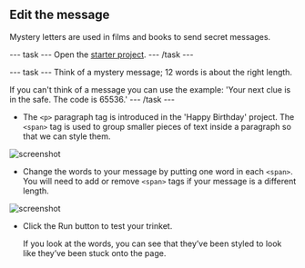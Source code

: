 ## Edit the message

Mystery letters are used in films and books to send secret messages. 

--- task ---
Open the [starter project](https://staging-editor.raspberrypi.org/en/projects/mystery-letter-starter).
--- /task ---

--- task ---
Think of a mystery message; 12 words is about the right length. 

If you can't think of a message you can use the example: 'Your next clue is in the safe. The code is 65536.'
--- /task ---




+ The `<p>` paragraph tag is introduced in the 'Happy Birthday' project. The `<span>` tag is used to group smaller pieces of text inside a paragraph so that we can style them. 

![screenshot](images/letter-placeholder.png)



+ Change the words to your message by putting one word in each `<span>`. You will need to add or remove `<span>` tags if your message is a different length. 

![screenshot](images/letter-message.png)



+ Click the Run button to test your trinket.

	If you look at the words, you can see that they’ve been styled to look like they’ve been stuck onto the page.

